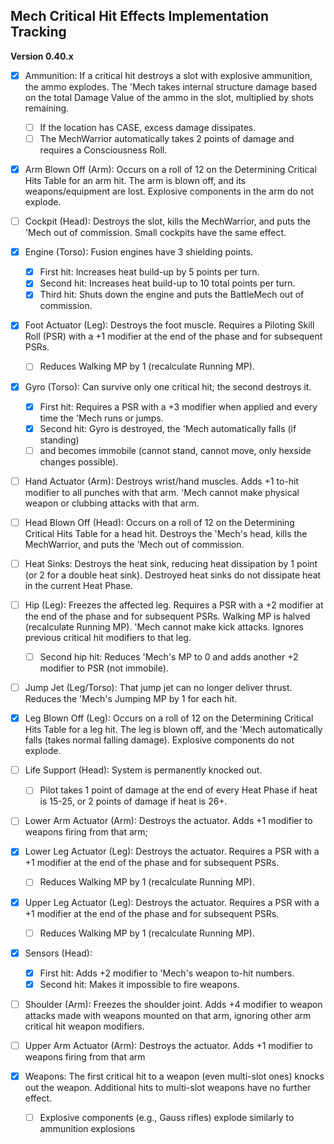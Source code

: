 ﻿## Mech Critical Hit Effects Implementation Tracking
**Version 0.40.x**

-[x] Ammunition: If a critical hit destroys a slot with explosive ammunition, the ammo explodes. The 'Mech takes internal structure damage based on the total Damage Value of the ammo in the slot, multiplied by shots remaining.
  -[ ] If the location has CASE, excess damage dissipates.
  -[ ] The MechWarrior automatically takes 2 points of damage and requires a Consciousness Roll.

-[x] Arm Blown Off (Arm): Occurs on a roll of 12 on the Determining Critical Hits Table for an arm hit. The arm is blown off, and its weapons/equipment are lost. Explosive components in the arm do not explode.

-[ ] Cockpit (Head): Destroys the slot, kills the MechWarrior, and puts the 'Mech out of commission. Small cockpits have the same effect.

-[x] Engine (Torso): Fusion engines have 3 shielding points.
  -[x] First hit: Increases heat build-up by 5 points per turn.
  -[x] Second hit: Increases heat build-up to 10 total points per turn.
  -[x] Third hit: Shuts down the engine and puts the BattleMech out of commission.

-[x] Foot Actuator (Leg): Destroys the foot muscle. Requires a Piloting Skill Roll (PSR) with a +1 modifier at the end of the phase and for subsequent PSRs.
  -[ ] Reduces Walking MP by 1 (recalculate Running MP).

-[x] Gyro (Torso): Can survive only one critical hit; the second destroys it.
  -[x] First hit: Requires a PSR with a +3 modifier when applied and every time the 'Mech runs or jumps.
  -[x] Second hit: Gyro is destroyed, the 'Mech automatically falls (if standing)
  -[ ] and becomes immobile (cannot stand, cannot move, only hexside changes possible).

-[ ] Hand Actuator (Arm): Destroys wrist/hand muscles. Adds +1 to-hit modifier to all punches with that arm. 'Mech cannot make physical weapon or clubbing attacks with that arm.

-[ ] Head Blown Off (Head): Occurs on a roll of 12 on the Determining Critical Hits Table for a head hit. Destroys the 'Mech's head, kills the MechWarrior, and puts the 'Mech out of commission.

-[ ] Heat Sinks: Destroys the heat sink, reducing heat dissipation by 1 point (or 2 for a double heat sink). Destroyed heat sinks do not dissipate heat in the current Heat Phase.

-[ ] Hip (Leg): Freezes the affected leg. Requires a PSR with a +2 modifier at the end of the phase and for subsequent PSRs. Walking MP is halved (recalculate Running MP). 'Mech cannot make kick attacks. Ignores previous critical hit modifiers to that leg.
  -[ ] Second hip hit: Reduces 'Mech's MP to 0 and adds another +2 modifier to PSR (not immobile).

-[ ] Jump Jet (Leg/Torso): That jump jet can no longer deliver thrust. Reduces the 'Mech's Jumping MP by 1 for each hit.

-[x] Leg Blown Off (Leg): Occurs on a roll of 12 on the Determining Critical Hits Table for a leg hit. The leg is blown off, and the 'Mech automatically falls (takes normal falling damage). Explosive components do not explode.

-[ ] Life Support (Head): System is permanently knocked out. 
  -[ ] Pilot takes 1 point of damage at the end of every Heat Phase if heat is 15-25, or 2 points of damage if heat is 26+.

-[ ] Lower Arm Actuator (Arm): Destroys the actuator. Adds +1 modifier to weapons firing from that arm;

-[x] Lower Leg Actuator (Leg): Destroys the actuator. Requires a PSR with a +1 modifier at the end of the phase and for subsequent PSRs.
  -[ ] Reduces Walking MP by 1 (recalculate Running MP).

-[x] Upper Leg Actuator (Leg): Destroys the actuator. Requires a PSR with a +1 modifier at the end of the phase and for subsequent PSRs.
  -[ ] Reduces Walking MP by 1 (recalculate Running MP).

-[x] Sensors (Head):
  -[x] First hit: Adds +2 modifier to 'Mech's weapon to-hit numbers.
  -[x] Second hit: Makes it impossible to fire weapons.

-[ ] Shoulder (Arm): Freezes the shoulder joint. Adds +4 modifier to weapon attacks made with weapons mounted on that arm, ignoring other arm critical hit weapon modifiers.

-[ ] Upper Arm Actuator (Arm): Destroys the actuator. Adds +1 modifier to weapons firing from that arm

-[x] Weapons: The first critical hit to a weapon (even multi-slot ones) knocks out the weapon. Additional hits to multi-slot weapons have no further effect.
  -[ ] Explosive components (e.g., Gauss rifles) explode similarly to ammunition explosions